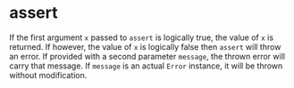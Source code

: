 # assert

If the first argument `x` passed to `assert` is logically true, the value of `x` is returned. If however, the value of `x` is logically false then `assert` will throw an error. If provided with a second parameter `message`, the thrown error will carry that message. If `message` is an actual `Error` instance, it will be thrown without modification.